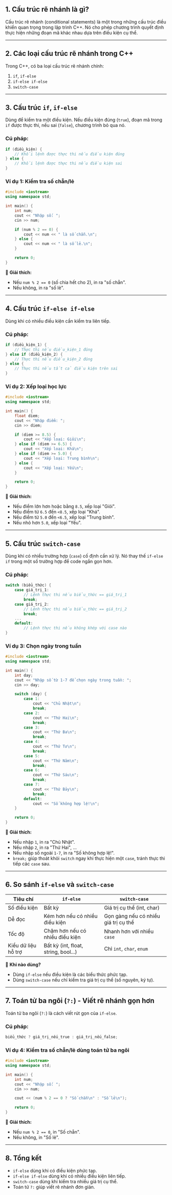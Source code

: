## **1. Cấu trúc rẽ nhánh là gì?**

Cấu trúc rẽ nhánh (conditional statements) là một trong những cấu trúc điều khiển quan trọng trong lập trình C++. Nó cho phép chương trình quyết định thực hiện những đoạn mã khác nhau dựa trên điều kiện cụ thể.

---

## **2. Các loại cấu trúc rẽ nhánh trong C++**

Trong C++, có ba loại cấu trúc rẽ nhánh chính:

1. `if`, `if-else`
2. `if-else if-else`
3. `switch-case`

---

## **3. Cấu trúc `if`, `if-else`**

Dùng để kiểm tra một điều kiện. Nếu điều kiện đúng (`true`), đoạn mã trong `if` được thực thi, nếu sai (`false`), chương trình bỏ qua nó.

### **Cú pháp:**

```cpp
if (điều_kiện) {
    // Khối lệnh được thực thi nếu điều kiện đúng
} else {
    // Khối lệnh được thực thi nếu điều kiện sai
}
```

### **Ví dụ 1: Kiểm tra số chẵn/lẻ**

```cpp
#include <iostream>
using namespace std;

int main() {
    int num;
    cout << "Nhập số: ";
    cin >> num;

    if (num % 2 == 0) {
        cout << num << " là số chẵn.\n";
    } else {
        cout << num << " là số lẻ.\n";
    }

    return 0;
}
```

📌 **Giải thích:**

- Nếu `num % 2 == 0` (số chia hết cho 2), in ra "số chẵn".
- Nếu không, in ra "số lẻ".

---

## **4. Cấu trúc `if-else if-else`**

Dùng khi có nhiều điều kiện cần kiểm tra liên tiếp.

### **Cú pháp:**

```cpp
if (điều_kiện_1) {
    // Thực thi nếu điều_kiện_1 đúng
} else if (điều_kiện_2) {
    // Thực thi nếu điều_kiện_2 đúng
} else {
    // Thực thi nếu tất cả điều kiện trên sai
}
```

### **Ví dụ 2: Xếp loại học lực**

```cpp
#include <iostream>
using namespace std;

int main() {
    float diem;
    cout << "Nhập điểm: ";
    cin >> diem;

    if (diem >= 8.5) {
        cout << "Xếp loại: Giỏi\n";
    } else if (diem >= 6.5) {
        cout << "Xếp loại: Khá\n";
    } else if (diem >= 5.0) {
        cout << "Xếp loại: Trung bình\n";
    } else {
        cout << "Xếp loại: Yếu\n";
    }

    return 0;
}
```

📌 **Giải thích:**

- Nếu điểm lớn hơn hoặc bằng `8.5`, xếp loại "Giỏi".
- Nếu điểm từ `6.5` đến `<8.5`, xếp loại "Khá".
- Nếu điểm từ `5.0` đến `<6.5`, xếp loại "Trung bình".
- Nếu nhỏ hơn `5.0`, xếp loại "Yếu".

---

## **5. Cấu trúc `switch-case`**

Dùng khi có nhiều trường hợp (`case`) cố định cần xử lý. Nó thay thế `if-else if` trong một số trường hợp để code ngắn gọn hơn.

### **Cú pháp:**

```cpp
switch (biểu_thức) {
    case giá_trị_1:
        // Lệnh thực thi nếu biểu_thức == giá_trị_1
        break;
    case giá_trị_2:
        // Lệnh thực thi nếu biểu_thức == giá_trị_2
        break;
    ...
    default:
        // Lệnh thực thi nếu không khớp với case nào
}
```

### **Ví dụ 3: Chọn ngày trong tuần**

```cpp
#include <iostream>
using namespace std;

int main() {
    int day;
    cout << "Nhập số từ 1-7 để chọn ngày trong tuần: ";
    cin >> day;

    switch (day) {
        case 1:
            cout << "Chủ Nhật\n";
            break;
        case 2:
            cout << "Thứ Hai\n";
            break;
        case 3:
            cout << "Thứ Ba\n";
            break;
        case 4:
            cout << "Thứ Tư\n";
            break;
        case 5:
            cout << "Thứ Năm\n";
            break;
        case 6:
            cout << "Thứ Sáu\n";
            break;
        case 7:
            cout << "Thứ Bảy\n";
            break;
        default:
            cout << "Số không hợp lệ!\n";
    }

    return 0;
}
```

📌 **Giải thích:**

- Nếu nhập `1`, in ra "Chủ Nhật".
- Nếu nhập `2`, in ra "Thứ Hai", ...
- Nếu nhập số ngoài `1-7`, in ra "Số không hợp lệ!".
- `break;` giúp thoát khỏi `switch` ngay khi thực hiện một `case`, tránh thực thi tiếp các `case` sau.

---

## **6. So sánh `if-else` và `switch-case`**

|Tiêu chí|`if-else`|`switch-case`|
|---|---|---|
|Số điều kiện|Bất kỳ|Giá trị cụ thể (int, char)|
|Dễ đọc|Kém hơn nếu có nhiều điều kiện|Gọn gàng nếu có nhiều giá trị cụ thể|
|Tốc độ|Chậm hơn nếu có nhiều điều kiện|Nhanh hơn với nhiều `case`|
|Kiểu dữ liệu hỗ trợ|Bất kỳ (int, float, string, bool...)|Chỉ `int`, `char`, `enum`|

📌 **Khi nào dùng?**

- Dùng `if-else` nếu điều kiện là các biểu thức phức tạp.
- Dùng `switch-case` nếu chỉ kiểm tra giá trị cụ thể (số nguyên, ký tự).

---

## **7. Toán tử ba ngôi (`?:`) - Viết rẽ nhánh gọn hơn**

Toán tử ba ngôi (`?:`) là cách viết rút gọn của `if-else`.

### **Cú pháp:**

```cpp
biểu_thức ? giá_trị_nếu_true : giá_trị_nếu_false;
```

### **Ví dụ 4: Kiểm tra số chẵn/lẻ dùng toán tử ba ngôi**

```cpp
#include <iostream>
using namespace std;

int main() {
    int num;
    cout << "Nhập số: ";
    cin >> num;

    cout << (num % 2 == 0 ? "Số chẵn\n" : "Số lẻ\n");

    return 0;
}
```

📌 **Giải thích:**

- Nếu `num % 2 == 0`, in "Số chẵn".
- Nếu không, in "Số lẻ".

---

## **8. Tổng kết**

- `if-else` dùng khi có điều kiện phức tạp.
- `if-else if-else` dùng khi có nhiều điều kiện liên tiếp.
- `switch-case` dùng khi kiểm tra nhiều giá trị cụ thể.
- Toán tử `?:` giúp viết rẽ nhánh đơn giản.
